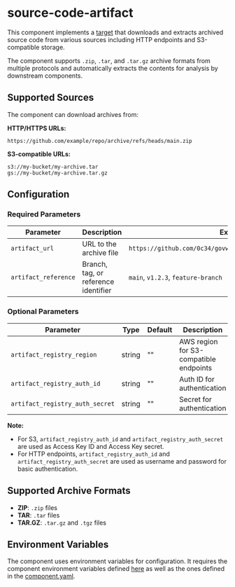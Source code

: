 # source-code-artifact

This component implements a [target](https://github.com/smithy-security/smithy/blob/main/sdk/component/component.go) that downloads and extracts archived source code from various sources including HTTP endpoints and S3-compatible storage.

The component supports `.zip`, `.tar`, and `.tar.gz` archive formats from multiple protocols and automatically extracts the contents for analysis by downstream components.

## Supported Sources

The component can download archives from:

**HTTP/HTTPS URLs:**

```
https://github.com/example/repo/archive/refs/heads/main.zip
```

**S3-compatible URLs:**

```
s3://my-bucket/my-archive.tar
gs://my-bucket/my-archive.tar.gz
```

## Configuration

### Required Parameters

| Parameter | Description | Example |
|-----------|-------------|---------|
| `artifact_url` | URL to the archive file | `https://github.com/0c34/govwa/archive/refs/heads/master.zip` |
| `artifact_reference` | Branch, tag, or reference identifier | `main`, `v1.2.3`, `feature-branch` |

### Optional Parameters

| Parameter                       | Type | Default | Description                            |
|---------------------------------|------|---------|----------------------------------------|
| `artifact_registry_region`      | string | "" | AWS region for S3-compatible endpoints |
| `artifact_registry_auth_id`     | string | "" | Auth ID for authentication             |
| `artifact_registry_auth_secret` | string | "" | Secret for authentication              |

**Note:**

* For S3, `artifact_registry_auth_id` and `artifact_registry_auth_secret` are used as Access Key ID and Access Key secret.
* For HTTP endpoints, `artifact_registry_auth_id` and `artifact_registry_auth_secret` are used as username and password for basic authentication.

## Supported Archive Formats

* **ZIP**: `.zip` files
* **TAR**: `.tar` files
* **TAR.GZ**: `.tar.gz` and `.tgz` files

## Environment Variables

The component uses environment variables for configuration. It requires the component environment variables defined [here](https://github.com/smithy-security/smithy/blob/main/sdk/README.md#component) as well as the ones defined in the [component.yaml](./component.yaml).
